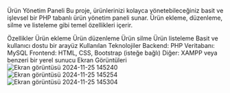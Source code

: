 Ürün Yönetim Paneli
Bu proje, ürünlerinizi kolayca yönetebileceğiniz basit ve işlevsel bir PHP tabanlı ürün yönetim paneli sunar. Ürün ekleme, düzenleme, silme ve listeleme gibi temel özellikleri içerir.

Özellikler
Ürün ekleme
Ürün düzenleme
Ürün silme
Ürün listeleme
Basit ve kullanıcı dostu bir arayüz
Kullanılan Teknolojiler
Backend: PHP
Veritabanı: MySQL
Frontend: HTML, CSS, Bootstrap (isteğe bağlı)
Diğer: XAMPP veya benzeri bir yerel sunucu
Ekran Görüntüleri
![Ekran görüntüsü 2024-11-25 145240](https://github.com/user-attachments/assets/e9e598b4-c0ad-43a3-818f-a3d5197ef372)
![Ekran görüntüsü 2024-11-25 145254](https://github.com/user-attachments/assets/836172f2-dfd2-442e-814a-b60e212f9d93)
![Ekran görüntüsü 2024-11-25 145304](https://github.com/user-attachments/assets/34ca786c-de5d-4629-bc7d-e76b73725974)


